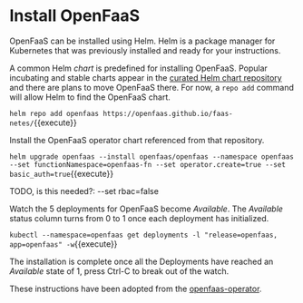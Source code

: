 # Install OpenFaaS #

OpenFaaS can be installed using Helm. Helm is a package manager for Kubernetes that was previously installed and ready for your instructions.

A common Helm _chart_ is predefined for installing OpenFaaS. Popular incubating and stable charts appear in the [curated Helm chart repository](https://github.com/kubernetes/charts) and there are plans to move OpenFaaS there. For now, a `repo add` command will allow Helm to find the OpenFaaS chart.

`helm repo add openfaas https://openfaas.github.io/faas-netes/`{{execute}}

Install the OpenFaaS operator chart referenced from that repository.

`helm upgrade openfaas --install openfaas/openfaas --namespace openfaas --set functionNamespace=openfaas-fn --set operator.create=true --set basic_auth=true`{{execute}}

TODO, is this needed?:  --set rbac=false

Watch the 5 deployments for OpenFaaS become _Available_. The _Available_ status column turns from 0 to 1 once each deployment has initialized.

`kubectl --namespace=openfaas get deployments -l "release=openfaas, app=openfaas" -w`{{execute}}

The installation is complete once all the Deployments have reached an _Available_ state of 1, press Ctrl-C to break out of the watch.

These instructions have been adopted from the [openfaas-operator](https://github.com/openfaas-incubator/openfaas-operator).